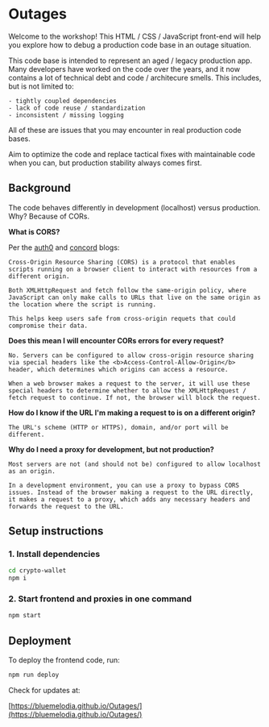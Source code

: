 # Outages

Welcome to the workshop! This HTML / CSS / JavaScript front-end will help you explore how to debug a production code base in an outage situation. 

This code base is intended to represent an aged / legacy production app. Many developers have worked on the code over the years, and it now contains a lot of technical debt and code / architecure smells. This includes, but is not limited to: 

	- tightly coupled dependencies
	- lack of code reuse / standardization
	- inconsistent / missing logging

All of these are issues that you may encounter in real production code bases.

Aim to optimize the code and replace tactical fixes with maintainable code when you can, but production stability always comes first.

## Background

The code behaves differently in development (localhost) versus production. Why? Because of CORs.

<b>What is CORS?</b>

Per the [auth0](https://auth0.com/blog/cors-tutorial-a-guide-to-cross-origin-resource-sharing/) and [concord](https://www.concordusa.com/blog/what-is-cors-and-why-does-it-keep-coming-up-in-my-projects) blogs:

	Cross-Origin Resource Sharing (CORS) is a protocol that enables scripts running on a browser client to interact with resources from a different origin. 
	
	Both XMLHttpRequest and fetch follow the same-origin policy, where JavaScript can only make calls to URLs that live on the same origin as the location where the script is running.

	This helps keep users safe from cross-origin requets that could compromise their data.

<b>Does this mean I will encounter CORs errors for every request?</b>

	No. Servers can be configured to allow cross-origin resource sharing via special headers like the <b>Access-Control-Allow-Origin</b> header, which determines which origins can access a resource.

	When a web browser makes a request to the server, it will use these special headers to determine whether to allow the XMLHttpRequest / fetch request to continue. If not, the browser will block the request.

<b>How do I know if the URL I'm making a request to is on a different origin?</b>

	The URL's scheme (HTTP or HTTPS), domain, and/or port will be different.

<b>Why do I need a proxy for development, but not production?</b>

	Most servers are not (and should not be) configured to allow localhost as an origin.

	In a development environment, you can use a proxy to bypass CORS issues. Instead of the browser making a request to the URL directly, it makes a request to a proxy, which adds any necessary headers and forwards the request to the URL.

## Setup instructions

### 1. Install dependencies

```bash
cd crypto-wallet
npm i
```

### 2. Start frontend and proxies in one command

```bash
npm start
```

## Deployment

To deploy the frontend code, run:

```bash
npm run deploy
```

Check for updates at:

[https://bluemelodia.github.io/Outages/](https://bluemelodia.github.io/Outages/)


